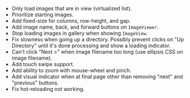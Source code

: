 - Only load images that are in view (virtualized list).
- Prioritize starting images.
- Add fixed-size for columns, row-height, and gap.
- Add image name, back, and forward buttons on `ImageViewer`.
- Stop loading images in gallery when showing `ImageView`.
- Fix slowness when going up a directory. Possibly prevent clicks on "Up Directory" until it's done processing and show a loading indicator.
- Can't click "Next >" when image filename too long (use ellipsis CSS on image filename).
- Add touch swipe support.
- Add ability to zoom with mouse-wheel and pinch.
- Add visual indicator when at final page other than removing "next" and "previous" buttons.
- Fix hot-reloading not working.
